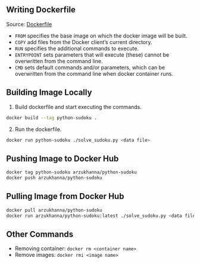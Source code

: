 ## Writing Dockerfile

Source: [Dockerfile](Dockerfile)

* `FROM` specifies the base image on which the docker image will be built.
* `COPY` add files from the Docker client’s current directory.
* `RUN` specifies the additional commands to execute.
* `ENTRYPOINT` sets parameters that will execute (these) cannot be overwritten 
  from the command line. 
* `CMD` sets default commands and/or parameters, which can be overwritten from 
  the command line when docker container runs.

## Building Image Locally

1. Build dockerfile and start executing the commands.

```bash
docker build --tag python-sudoku .
```

2. Run the dockerfile.

```bash
docker run python-sudoku ./solve_sudoku.py <data file>
```

## Pushing Image to Docker Hub

```bash
docker tag python-sudoku arzukhanna/python-sudoku
docker push arzukhanna/python-sudoku
```

## Pulling Image from Docker Hub

```bash
docker pull arzukhanna/python-sudoku
docker run arzukhanna/python-sudoku:latest ./solve_sudoku.py <data file>
```

## Other Commands

* Removing container: `docker rm <container name>`
* Remove images: `docker rmi <image name>`